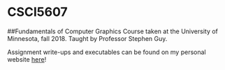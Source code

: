 # CSCI5607
##Fundamentals of Computer Graphics
Course taken at the University of Minnesota, fall 2018. Taught by Professor Stephen Guy.

Assignment write-ups and executables can be found on my personal website [here](https://manderfeld.github.io/CSCI5607.html)!
